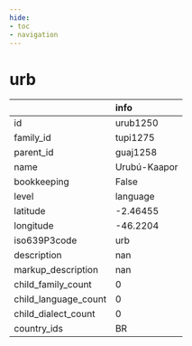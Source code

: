 ```yaml
---
hide:
- toc
- navigation
---
```

# urb
|                      | info         |
|:---------------------|:-------------|
| id                   | urub1250     |
| family_id            | tupi1275     |
| parent_id            | guaj1258     |
| name                 | Urubú-Kaapor |
| bookkeeping          | False        |
| level                | language     |
| latitude             | -2.46455     |
| longitude            | -46.2204     |
| iso639P3code         | urb          |
| description          | nan          |
| markup_description   | nan          |
| child_family_count   | 0            |
| child_language_count | 0            |
| child_dialect_count  | 0            |
| country_ids          | BR           |